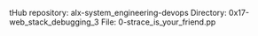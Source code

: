 tHub repository: alx-system_engineering-devops
Directory: 0x17-web_stack_debugging_3
File: 0-strace_is_your_friend.pp
